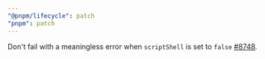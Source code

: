 ```yaml
---
"@pnpm/lifecycle": patch
"pnpm": patch
---
```


Don't fail with a meaningless error when `scriptShell` is set to `false` [#8748](https://github.com/pnpm/pnpm/issues/8748).
